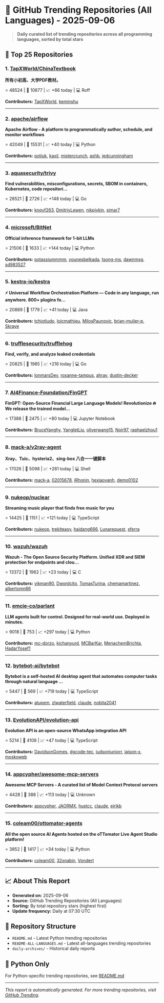 # 🌟 GitHub Trending Repositories (All Languages) - 2025-09-06

> **Daily curated list of trending repositories across all programming languages, sorted by total stars**

## 🚀 Top 25 Repositories

### 1. [TapXWorld/ChinaTextbook](https://github.com/TapXWorld/ChinaTextbook)

**所有小初高、大学PDF教材。**

⭐ 48524 | 🍴 10877 | 📈 +66 today | 💻 Roff

**Contributors:** [TapXWorld](https://github.com/TapXWorld), [keminshu](https://github.com/keminshu)

---

### 2. [apache/airflow](https://github.com/apache/airflow)

**Apache Airflow - A platform to programmatically author, schedule, and monitor workflows**

⭐ 42049 | 🍴 15531 | 📈 +40 today | 💻 Python

**Contributors:** [potiuk](https://github.com/potiuk), [kaxil](https://github.com/kaxil), [mistercrunch](https://github.com/mistercrunch), [ashb](https://github.com/ashb), [jedcunningham](https://github.com/jedcunningham)

---

### 3. [aquasecurity/trivy](https://github.com/aquasecurity/trivy)

**Find vulnerabilities, misconfigurations, secrets, SBOM in containers, Kubernetes, code repositori...**

⭐ 28521 | 🍴 2726 | 📈 +148 today | 💻 Go

**Contributors:** [knqyf263](https://github.com/knqyf263), [DmitriyLewen](https://github.com/DmitriyLewen), [nikpivkin](https://github.com/nikpivkin), [simar7](https://github.com/simar7)

---

### 4. [microsoft/BitNet](https://github.com/microsoft/BitNet)

**Official inference framework for 1-bit LLMs**

⭐ 21506 | 🍴 1633 | 📈 +144 today | 💻 Python

**Contributors:** [potassiummmm](https://github.com/potassiummmm), [younesbelkada](https://github.com/younesbelkada), [tsong-ms](https://github.com/tsong-ms), [dawnmsg](https://github.com/dawnmsg), [sd983527](https://github.com/sd983527)

---

### 5. [kestra-io/kestra](https://github.com/kestra-io/kestra)

**⚡ Universal Workflow Orchestration Platform — Code in any language, run anywhere. 800+ plugins fo...**

⭐ 20889 | 🍴 1779 | 📈 +41 today | 💻 Java

**Contributors:** [tchiotludo](https://github.com/tchiotludo), [loicmathieu](https://github.com/loicmathieu), [MilosPaunovic](https://github.com/MilosPaunovic), [brian-mulier-p](https://github.com/brian-mulier-p), [Skraye](https://github.com/Skraye)

---

### 6. [trufflesecurity/trufflehog](https://github.com/trufflesecurity/trufflehog)

**Find, verify, and analyze leaked credentials**

⭐ 20825 | 🍴 1985 | 📈 +216 today | 💻 Go

**Contributors:** [lonmarsDev](https://github.com/lonmarsDev), [roxanne-tampus](https://github.com/roxanne-tampus), [ahrav](https://github.com/ahrav), [dustin-decker](https://github.com/dustin-decker)

---

### 7. [AI4Finance-Foundation/FinGPT](https://github.com/AI4Finance-Foundation/FinGPT)

**FinGPT: Open-Source Financial Large Language Models! Revolutionize 🔥 We release the trained model...**

⭐ 17388 | 🍴 2475 | 📈 +80 today | 💻 Jupyter Notebook

**Contributors:** [BruceYanghy](https://github.com/BruceYanghy), [YangletLiu](https://github.com/YangletLiu), [oliverwang15](https://github.com/oliverwang15), [Noir97](https://github.com/Noir97), [raphaelzhou1](https://github.com/raphaelzhou1)

---

### 8. [mack-a/v2ray-agent](https://github.com/mack-a/v2ray-agent)

**Xray、Tuic、hysteria2、sing-box 八合一一键脚本**

⭐ 17026 | 🍴 5098 | 📈 +281 today | 💻 Shell

**Contributors:** [mack-a](https://github.com/mack-a), [02015678](https://github.com/02015678), [iRhonin](https://github.com/iRhonin), [hexiaoyanh](https://github.com/hexiaoyanh), [demo0102](https://github.com/demo0102)

---

### 9. [nukeop/nuclear](https://github.com/nukeop/nuclear)

**Streaming music player that finds free music for you**

⭐ 14425 | 🍴 1151 | 📈 +121 today | 💻 TypeScript

**Contributors:** [nukeop](https://github.com/nukeop), [trekiteasy](https://github.com/trekiteasy), [haidang666](https://github.com/haidang666), [Lunarequest](https://github.com/Lunarequest), [sferra](https://github.com/sferra)

---

### 10. [wazuh/wazuh](https://github.com/wazuh/wazuh)

**Wazuh - The Open Source Security Platform. Unified XDR and SIEM protection for endpoints and clou...**

⭐ 13372 | 🍴 1962 | 📈 +23 today | 💻 C

**Contributors:** [vikman90](https://github.com/vikman90), [Dwordcito](https://github.com/Dwordcito), [TomasTurina](https://github.com/TomasTurina), [chemamartinez](https://github.com/chemamartinez), [albertomn86](https://github.com/albertomn86)

---

### 11. [emcie-co/parlant](https://github.com/emcie-co/parlant)

**LLM agents built for control. Designed for real-world use. Deployed in minutes.**

⭐ 9018 | 🍴 753 | 📈 +297 today | 💻 Python

**Contributors:** [mc-dorzo](https://github.com/mc-dorzo), [kichanyurd](https://github.com/kichanyurd), [MCBarKar](https://github.com/MCBarKar), [MenachemBrichta](https://github.com/MenachemBrichta), [HadarYosef1](https://github.com/HadarYosef1)

---

### 12. [bytebot-ai/bytebot](https://github.com/bytebot-ai/bytebot)

**Bytebot is a self-hosted AI desktop agent that automates computer tasks through natural language ...**

⭐ 5447 | 🍴 569 | 📈 +719 today | 💻 TypeScript

**Contributors:** [atupem](https://github.com/atupem), [zlwaterfield](https://github.com/zlwaterfield), [claude](https://github.com/claude), [nobita2041](https://github.com/nobita2041)

---

### 13. [EvolutionAPI/evolution-api](https://github.com/EvolutionAPI/evolution-api)

**Evolution API is an open-source WhatsApp integration API**

⭐ 5214 | 🍴 4108 | 📈 +47 today | 💻 TypeScript

**Contributors:** [DavidsonGomes](https://github.com/DavidsonGomes), [dgcode-tec](https://github.com/dgcode-tec), [judsonjuniorr](https://github.com/judsonjuniorr), [jaison-x](https://github.com/jaison-x), [moskoweb](https://github.com/moskoweb)

---

### 14. [appcypher/awesome-mcp-servers](https://github.com/appcypher/awesome-mcp-servers)

**Awesome MCP Servers - A curated list of Model Context Protocol servers**

⭐ 4428 | 🍴 388 | 📈 +113 today | 💻 Unknown

**Contributors:** [appcypher](https://github.com/appcypher), [JAORMX](https://github.com/JAORMX), [hustcc](https://github.com/hustcc), [claude](https://github.com/claude), [eirikb](https://github.com/eirikb)

---

### 15. [coleam00/ottomator-agents](https://github.com/coleam00/ottomator-agents)

**All the open source AI Agents hosted on the oTTomator Live Agent Studio platform!**

⭐ 3852 | 🍴 1417 | 📈 +34 today | 💻 Python

**Contributors:** [coleam00](https://github.com/coleam00), [32xnabin](https://github.com/32xnabin), [Vondert](https://github.com/Vondert)

---


## 📈 About This Report

- **Generated on:** 2025-09-06
- **Source:** GitHub Trending Repositories (All Languages)
- **Sorting:** By total repository stars (highest first)
- **Update frequency:** Daily at 07:30 UTC

## 🔗 Repository Structure

- `README.md` - Latest Python trending repositories
- `README-ALL-LANGUAGES.md` - Latest all-languages trending repositories
- `daily-archives/` - Historical daily reports

## 🐍 Python Only

For Python-specific trending repositories, see [README.md](./README.md)

---

*This report is automatically generated. For more trending repositories, visit [GitHub Trending](https://github.com/trending).*
